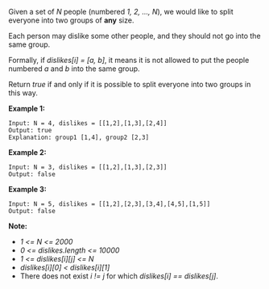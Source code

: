 Given a set of *N* people (numbered *1, 2, ..., N*), we would like to split everyone into two groups of **any** size.

Each person may dislike some other people, and they should not go into the same group. 

Formally, if *dislikes[i] = [a, b]*, it means it is not allowed to put the people numbered *a* and *b* into the same group.

Return *true* if and only if it is possible to split everyone into two groups in this way.

**Example 1:**
```
Input: N = 4, dislikes = [[1,2],[1,3],[2,4]]
Output: true
Explanation: group1 [1,4], group2 [2,3]
```

**Example 2:**
```
Input: N = 3, dislikes = [[1,2],[1,3],[2,3]]
Output: false
```

**Example 3:**
```
Input: N = 5, dislikes = [[1,2],[2,3],[3,4],[4,5],[1,5]]
Output: false
```

**Note:**
* *1 <= N <= 2000*
* *0 <= dislikes.length <= 10000*
* *1 <= dislikes[i][j] <= N*
* *dislikes[i][0] < dislikes[i][1]*
* There does not exist *i != j* for which *dislikes[i] == dislikes[j]*.